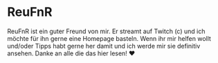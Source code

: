 # ReuFnR

ReuFnR ist ein guter Freund von mir. Er streamt auf Twitch (c) und ich möchte für ihn gerne eine Homepage basteln. Wenn ihr mir helfen wollt und/oder Tipps habt gerne her damit und ich werde mir sie definitiv ansehen. Danke an alle die das hier lesen! :heart:
